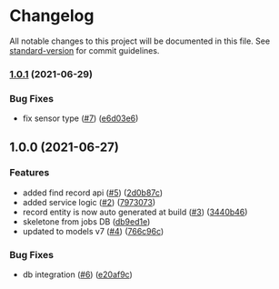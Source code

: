 # Changelog

All notable changes to this project will be documented in this file. See [standard-version](https://github.com/conventional-changelog/standard-version) for commit guidelines.

### [1.0.1](https://github.com/MapColonies/raster-catalog-manager/compare/v1.1.1...v1.0.1) (2021-06-29)


### Bug Fixes

* fix sensor type ([#7](https://github.com/MapColonies/raster-catalog-manager/issues/7)) ([e6d03e6](https://github.com/MapColonies/raster-catalog-manager/commit/e6d03e6c79ebfda39859502fbd1c390a74192471))

## 1.0.0 (2021-06-27)


### Features

* added find record api ([#5](https://github.com/MapColonies/raster-catalog-manager/issues/5)) ([2d0b87c](https://github.com/MapColonies/raster-catalog-manager/commit/2d0b87c114b2d7d3c767d046cd7b7c09440e93dd))
* added service logic ([#2](https://github.com/MapColonies/raster-catalog-manager/issues/2)) ([7973073](https://github.com/MapColonies/raster-catalog-manager/commit/7973073a20289a7193d154f5beb3545af5cf3d41))
* record entity is now auto generated at build ([#3](https://github.com/MapColonies/raster-catalog-manager/issues/3)) ([3440b46](https://github.com/MapColonies/raster-catalog-manager/commit/3440b46ad76f2d0dc8c4971b0f90ed3a540b7e51))
* skeletone from jobs DB ([db9ed1e](https://github.com/MapColonies/raster-catalog-manager/commit/db9ed1ed47ee5fee271f2b130f5a5bb54be7ad85))
* updated to models v7 ([#4](https://github.com/MapColonies/raster-catalog-manager/issues/4)) ([766c96c](https://github.com/MapColonies/raster-catalog-manager/commit/766c96c5e61a1a0378ce1cc4090d522b47a86281))


### Bug Fixes

* db integration ([#6](https://github.com/MapColonies/raster-catalog-manager/issues/6)) ([e20af9c](https://github.com/MapColonies/raster-catalog-manager/commit/e20af9c61a026fb3bc596dd660d8a0bf1e82cdf6))
